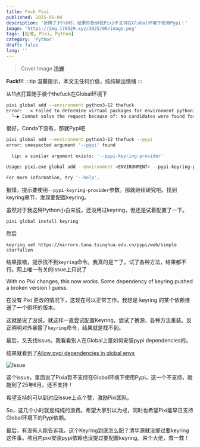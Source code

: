 ```yaml
---
title: Fuck Pixi
published: 2025-06-04
description: '折腾了3个小时，结果你告诉我Pixi不支持在Global环境下使用Pypi！'
image: 'https://img.170529.xyz/2025/06/image.png'
tags: [吐槽, Pixi, Python]
category: 'Python'
draft: false
lang: ''
---
```


> Cover Image [冷蝉](https://www.pixiv.net/artworks/82924488)

**Fuck!!!**
:::tip
温馨提示，本文无任何价值，纯纯输出情绪
:::

从11点打算随手装个thefuck在Global环境下

```bash
pixi global add --environment python3-12 thefuck
Error:   × Failed to determine virtual packages for environment python3-12
  ╰─▶ Cannot solve the request because of: No candidates were found for thefuck *.
```

很好，Conda下没有，那就Pypi吧

```bash
pixi global add --environment python3-12 thefuck --pypi
error: unexpected argument '--pypi' found

  tip: a similar argument exists: '--pypi-keyring-provider'

Usage: pixi.exe global add --environment <ENVIRONMENT> --pypi-keyring-provider <PYPI_KEYRING_PROVIDER> <PACKAGE>...

For more information, try '--help'.
```

报错，提示要使用`--pypi-keyring-provider`参数。那就继续研究吧。找到keyring章节，发现要配置keyring。

虽然对于我这种Python小白来说，还没用过keyring，但还是试着配置了一下。

```bash
pixi global install keyring
```

然后

```
keyring set https://mirrors.tuna.tsinghua.edu.cn/pypi/web/simple starfallen
```

结果报错，提示找不到`keyring`命令。我真的是艹了。试了各种方法，结果都不行。网上唯一有关的issue上只说了

With no Pixi changes, this now works. Some dependency of keyring pushed a broken version I guess.

在没有 Pixi 更改的情况下，这现在可以正常工作。我想是 keyring 的某个依赖推送了一个损坏的版本。

这就是说了没说。就这样一直尝试配置Keyring，尝试了换源，各种方法重装。反正明明对外暴露了`keyring`命令，结果就是找不到。

最后，又去找issue。我看看别人在Global上是如何安装pypi dependencies的。

结果就看到了[Allow pypi dependencies in global envs](https://github.com/prefix-dev/pixi/issues/2261)

![Issue](https://img.170529.xyz/2025/06/20250609172636492.png)

这个issue，里面说了Pixia暂不支持在Global环境下使用Pypi。这一个不支持，就拖到了25年6月。还不支持！

希望支持的可以到对应Issue上点个赞，激励Pixi团队。

So，这几个小时就是纯纯的浪费。希望大家引以为戒，同时也希望Pixi能早日支持Global环境下的Pypi依赖。

最后，有没有人能告诉我，这个Keyring到底怎么配？清华源就没提过要keyring这件事。项目内pixi安装pypi依赖也没提过要配置keyring。来个大佬，救一救！
